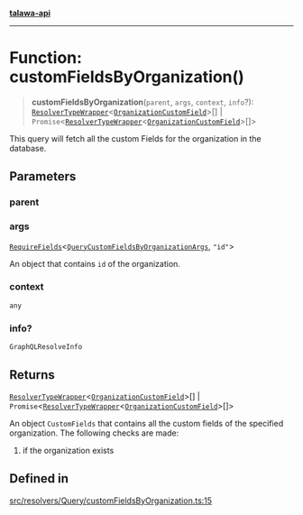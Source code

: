 [**talawa-api**](../../../../README.md)

***

# Function: customFieldsByOrganization()

> **customFieldsByOrganization**(`parent`, `args`, `context`, `info`?): [`ResolverTypeWrapper`](../../../../types/generatedGraphQLTypes/type-aliases/ResolverTypeWrapper.md)\<[`OrganizationCustomField`](../../../../types/generatedGraphQLTypes/type-aliases/OrganizationCustomField.md)\>[] \| `Promise`\<[`ResolverTypeWrapper`](../../../../types/generatedGraphQLTypes/type-aliases/ResolverTypeWrapper.md)\<[`OrganizationCustomField`](../../../../types/generatedGraphQLTypes/type-aliases/OrganizationCustomField.md)\>[]\>

This query will fetch all the custom Fields for the organization in the database.

## Parameters

### parent

### args

[`RequireFields`](../../../../types/generatedGraphQLTypes/type-aliases/RequireFields.md)\<[`QueryCustomFieldsByOrganizationArgs`](../../../../types/generatedGraphQLTypes/type-aliases/QueryCustomFieldsByOrganizationArgs.md), `"id"`\>

An object that contains `id` of the organization.

### context

`any`

### info?

`GraphQLResolveInfo`

## Returns

[`ResolverTypeWrapper`](../../../../types/generatedGraphQLTypes/type-aliases/ResolverTypeWrapper.md)\<[`OrganizationCustomField`](../../../../types/generatedGraphQLTypes/type-aliases/OrganizationCustomField.md)\>[] \| `Promise`\<[`ResolverTypeWrapper`](../../../../types/generatedGraphQLTypes/type-aliases/ResolverTypeWrapper.md)\<[`OrganizationCustomField`](../../../../types/generatedGraphQLTypes/type-aliases/OrganizationCustomField.md)\>[]\>

An object `CustomFields` that contains all the custom fields of the specified organization.
The following checks are made:
 1. if the organization exists

## Defined in

[src/resolvers/Query/customFieldsByOrganization.ts:15](https://github.com/Suyash878/talawa-api/blob/e4413cec641a837926071678fed3c7f67234e31e/src/resolvers/Query/customFieldsByOrganization.ts#L15)
